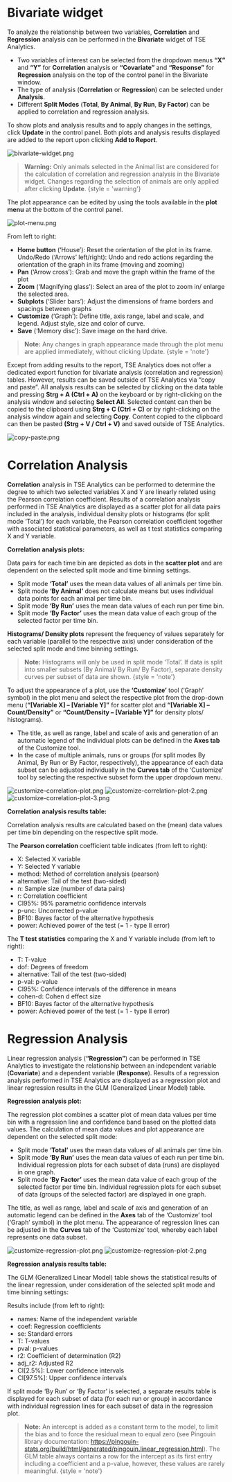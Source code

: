 # Bivariate widget

To analyze the relationship between two variables, **Correlation** and **Regression** analysis can be performed in the **Bivariate** widget of TSE Analytics.
- Two variables of interest can be selected from the dropdown menus **“X”** and **“Y”** for **Correlation** analysis or **“Covariate”** and **“Response”** for **Regression** analysis on the top of the control panel in the Bivariate window. 
- The type of analysis (**Correlation** or **Regression**) can be selected under **Analysis**. 
- Different **Split Modes** (**Total**, **By Animal**, **By Run**, **By Factor**) can be applied to correlation and regression analysis. 

To show plots and analysis results and to apply changes in the settings, click **Update** in the control panel. 
Both plots and analysis results displayed are added to the report upon clicking **Add to Report**.

![bivariate-widget.png](bivariate-widget.png)

>**Warning:** Only animals selected in the Animal list are considered for the calculation of correlation and regression analysis in the Bivariate widget. Changes regarding the selection of animals are only applied after clicking **Update**.
{style = 'warning'}

The plot appearance can be edited by using the tools available in the **plot menu** at the bottom of the control panel. 

![plot-menu.png](plot-menu.png)

From left to right:
- **Home button** (‘House’): Reset the orientation of the plot in its frame.	Undo/Redo (‘Arrows’ left/right): Undo and redo actions regarding the orientation of the graph in its frame (moving and zooming)
- **Pan** (‘Arrow cross’):  Grab and move the graph within the frame of the plot
- **Zoom** (‘Magnifying glass’): Select an area of the plot to zoom in/ enlarge the selected area.
- **Subplots** (‘Slider bars’): Adjust the dimensions of frame borders and spacings between graphs 
- **Customize** (‘Graph’): Define title, axis range, label and scale, and legend. Adjust style, size and color of curve.
- **Save** (‘Memory disc’): Save image on the hard drive.

> **Note:** Any changes in graph appearance made through the plot menu are applied immediately, without clicking Update.
{style = 'note'}

Except from adding results to the report, TSE Analytics does not offer a dedicated export function for bivariate analysis (correlation and regression) tables. However, results can be saved outside of TSE Analytics via “copy and paste”. All analysis results can be selected by clicking on the data table and pressing **Strg + A (Ctrl + A)** on the keyboard or by right-clicking on the analysis window and selecting **Select All**. Selected content can then be copied to the clipboard using **Strg + C (Ctrl + C)** or by right-clicking on the analysis window again and selecting **Copy**. Content copied to the clipboard can then be pasted **(Strg + V / Ctrl + V)** and saved outside of TSE Analytics.

![copy-paste.png](copy-paste.png)


# Correlation Analysis

**Correlation** analysis in TSE Analytics can be performed to determine the degree to which two selected variables X and Y are linearly related using the Pearson correlation coefficient. 
Results of a correlation analysis performed in TSE Analytics are displayed as a scatter plot for all data pairs included in the analysis, individual density plots or histograms (for split mode ‘Total’) for each variable, the Pearson correlation coefficient together with associated statistical parameters, as well as t test statistics comparing X and Y variable.

**Correlation analysis plots:**

Data pairs for each time bin are depicted as dots in the **scatter plot** and are dependent on the selected split mode and time binning settings.
-	Split mode **‘Total’** uses the mean data values of all animals per time bin.
-	Split mode **‘By Animal’** does not calculate means but uses individual data points for each animal per time bin. 
-	Split mode **‘By Run’** uses the mean data values of each run per time bin.
-	Split mode **‘By Factor’** uses the mean data value of each group of the selected factor per time bin.

**Histograms/ Density plots** represent the frequency of values separately for each variable (parallel to the respective axis) under consideration of the selected split mode and time binning settings.

> **Note:** Histograms will only be used in split mode ‘Total’. If data is split into smaller subsets (By Animal/ By Run/ By Factor), separate density curves per subset of data are shown.
{style = 'note'}

To adjust the appearance of a plot, use the **‘Customize’** tool (‘Graph’ symbol) in the plot menu and select the respective plot from the drop-down menu (**“[Variable X] – [Variable Y]”** for scatter plot and **“[Variable X] – Count/Density”** or **“Count/Density – [Variable Y]”** for density plots/ histograms). 

- The title, as well as range, label and scale of axis and generation of an automatic legend of the individual plots can be defined in the **Axes tab** of the Customize tool.
- In the case of multiple animals, runs or groups (for split modes By Animal, By Run or By Factor, respectively), the appearance of each data subset can be adjusted individually in the **Curves tab** of the ‘Customize’ tool by selecting the respective subset form the upper
dropdown menu.

![customize-correlation-plot.png](customize-correlation-plot.png)
![customize-correlation-plot-2.png](customize-correlation-plot-2.png)
![customize-correlation-plot-3.png](customize-correlation-plot-3.png)

**Correlation analysis results table:**

Correlation analysis results are calculated based on the (mean) data values per time bin depending on the respective split mode.

The **Pearson correlation** coefficient table indicates (from left to right):

-	X: Selected X variable
-	Y: Selected Y variable
-	method: Method of correlation analysis (pearson)
-	alternative: Tail of the test (two-sided)
-	n: Sample size (number of data pairs)
-	r: Correlation coefficient
-	CI95%: 95% parametric confidence intervals
-	p-unc: Uncorrected p-value
-	BF10: Bayes factor of the alternative hypothesis
-	power: Achieved power of the test (= 1 - type II error)


The **T test statistics** comparing the X and Y variable include (from left to right):

- T: T-value
- dof: Degrees of freedom
- alternative: Tail of the test (two-sided)
- p-val: p-value
- CI95%: Confidence intervals of the difference in means
- cohen-d: Cohen d effect size
- BF10: Bayes factor of the alternative hypothesis
- power: Achieved power of the test (= 1 - type II error)


# Regression Analysis

Linear regression analysis (**“Regression”**) can be performed in TSE Analytics to investigate the relationship between an independent variable (**Covariate**) and a dependent variable (**Response**).
Results of a regression analysis performed in TSE Analytics are displayed as a regression plot and linear regression results in the GLM (Generalized Linear Model) table.

**Regression analysis plot:**

The regression plot combines a scatter plot of mean data values per time bin with a regression line and confidence band based on the plotted data values. The calculation of mean data values and plot appearance are dependent on the selected split mode:
-	Split mode **‘Total’** uses the mean data values of all animals per time bin. 
-	Split mode **‘By Run’** uses the mean data values of each run per time bin. Individual regression plots for each subset of data (runs) are displayed in one graph.
-	Split mode **‘By Factor’** uses the mean data value of each group of the selected factor per time bin. Individual regression plots for each subset of data (groups of the selected factor) are displayed in one graph.

The title, as well as range, label and scale of axis and generation of an automatic legend can be defined in the **Axes** tab of the ‘Customize’ tool (‘Graph’ symbol) in the plot menu. The appearance of regression lines can be adjusted in the **Curves** tab of the ‘Customize’ tool, whereby each label represents one data subset.

![customize-regression-plot.png](customize-regression-plot.png)
![customize-regression-plot-2.png](customize-regression-plot-2.png)

**Regression analysis results table:**

The GLM (Generalized Linear Model) table shows the statistical results of the linear regression, under consideration of the selected split mode and time binning settings:

Results include (from left to right):
- names: Name of the independent variable
- coef: Regression coefficients
- se: Standard errors
- T: T-values
- pval: p-values
- r2: Coefficient of determination (R2)
- adj_r2: Adjusted R2
- CI[2.5%]: Lower confidence intervals
- CI[97.5%]: Upper confidence intervals

If split mode ‘By Run’ or ‘By Factor’ is selected, a separate results table is displayed for each subset of data (for each run or group) in accordance with individual regression lines for each subset of data in the regression plot.

> **Note:** An intercept is added as a constant term to the model, to limit the bias and to force the residual mean to equal zero (see Pingouin library documentation: https://pingouin-stats.org/build/html/generated/pingouin.linear_regression.html). The GLM table always contains a row for the intercept as its first entry including a coefficient and a p-value, however, these values are rarely meaningful.
{style = 'note'}

